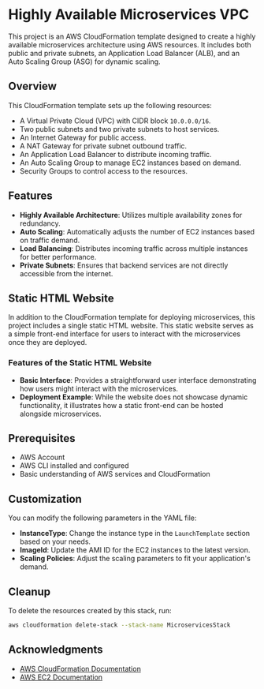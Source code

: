 # Highly Available Microservices VPC

This project is an AWS CloudFormation template designed to create a highly available microservices architecture using AWS resources. It includes both public and private subnets, an Application Load Balancer (ALB), and an Auto Scaling Group (ASG) for dynamic scaling.

## Overview

This CloudFormation template sets up the following resources:

- A Virtual Private Cloud (VPC) with CIDR block `10.0.0.0/16`.
- Two public subnets and two private subnets to host services.
- An Internet Gateway for public access.
- A NAT Gateway for private subnet outbound traffic.
- An Application Load Balancer to distribute incoming traffic.
- An Auto Scaling Group to manage EC2 instances based on demand.
- Security Groups to control access to the resources.

## Features

- **Highly Available Architecture**: Utilizes multiple availability zones for redundancy.
- **Auto Scaling**: Automatically adjusts the number of EC2 instances based on traffic demand.
- **Load Balancing**: Distributes incoming traffic across multiple instances for better performance.
- **Private Subnets**: Ensures that backend services are not directly accessible from the internet.

## Static HTML Website

In addition to the CloudFormation template for deploying microservices, this project includes a single static HTML website. This static website serves as a simple front-end interface for users to interact with the microservices once they are deployed.

### Features of the Static HTML Website

- **Basic Interface**: Provides a straightforward user interface demonstrating how users might interact with the microservices.
- **Deployment Example**: While the website does not showcase dynamic functionality, it illustrates how a static front-end can be hosted alongside microservices.

## Prerequisites

- AWS Account
- AWS CLI installed and configured
- Basic understanding of AWS services and CloudFormation

## Customization

You can modify the following parameters in the YAML file:

- **InstanceType**: Change the instance type in the `LaunchTemplate` section based on your needs.
- **ImageId**: Update the AMI ID for the EC2 instances to the latest version.
- **Scaling Policies**: Adjust the scaling parameters to fit your application's demand.

## Cleanup

To delete the resources created by this stack, run:

```bash
aws cloudformation delete-stack --stack-name MicroservicesStack
```

## Acknowledgments

- [AWS CloudFormation Documentation](https://docs.aws.amazon.com/AWSCloudFormation/latest/UserGuide/Welcome.html)
- [AWS EC2 Documentation](https://docs.aws.amazon.com/AWSEC2/latest/UserGuide/concepts.html)

```

